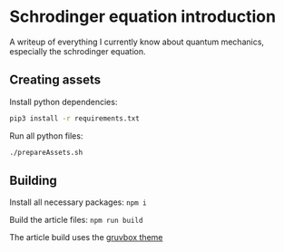 # Schrodinger equation introduction

A writeup of everything I currently know about quantum mechanics, especially the schrodinger equation.

## Creating assets

Install python dependencies:

```bash
pip3 install -r requirements.txt
```

Run all python files:

```bash
./prepareAssets.sh
```

## Building

Install all necessary packages:
`npm i`

Build the article files:
`npm run build`

The article build uses the [gruvbox theme](https://github.com/morhetz/gruvbox)
